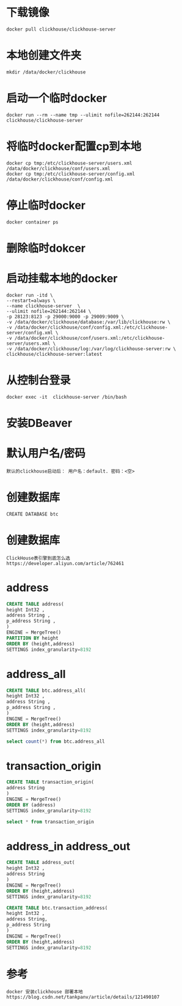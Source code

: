 # 下载镜像
    docker pull clickhouse/clickhouse-server
# 本地创建文件夹
    mkdir /data/docker/clickhouse
# 启动一个临时docker
    docker run --rm --name tmp --ulimit nofile=262144:262144  clickhouse/clickhouse-server

# 将临时docker配置cp到本地
    docker cp tmp:/etc/clickhouse-server/users.xml /data/docker/clickhouse/conf/users.xml
    docker cp tmp:/etc/clickhouse-server/config.xml /data/docker/clickhouse/conf/config.xml

# 停止临时docker
    docker container ps
# 删除临时dokcer

# 启动挂载本地的docker
    docker run -itd \
    --restart=always \
    --name clickhouse-server  \
    --ulimit nofile=262144:262144 \
    -p 28123:8123 -p 29000:9000 -p 29009:9009 \
    -v /data/docker/clickhouse/database:/var/lib/clickhouse:rw \
    -v /data/docker/clickhouse/conf/config.xml:/etc/clickhouse-server/config.xml \
    -v /data/docker/clickhouse/conf/users.xml:/etc/clickhouse-server/users.xml \
    -v /data/docker/clickhouse/log:/var/log/clickhouse-server:rw \
    clickhouse/clickhouse-server:latest

# 从控制台登录
    docker exec -it  clickhouse-server /bin/bash
# 安装DBeaver

# 默认用户名/密码
    默认的clickhouse启动后： 用户名：default. 密码：<空>

# 创建数据库
    CREATE DATABASE btc 
# 创建数据库

    ClickHouse表引擎到底怎么选
    https://developer.aliyun.com/article/762461

# address
```sql
CREATE TABLE address(
height Int32 ,
address String ,
p_address String ,
)
ENGINE = MergeTree()
PARTITION BY height
ORDER BY (height,address)
SETTINGS index_granularity=8192
```
# address_all
```sql
CREATE TABLE btc.address_all(
height Int32 ,
address String ,
p_address String ,
)
ENGINE = MergeTree()
ORDER BY (height,address)
SETTINGS index_granularity=8192

select count(*) from btc.address_all
```
# transaction_origin

```sql
CREATE TABLE transaction_origin(
address String
)
ENGINE = MergeTree()
ORDER BY (address)
SETTINGS index_granularity=8192

select * from transaction_origin
```

# address_in address_out

```sql
CREATE TABLE address_out(
height Int32 ,
address String
)
ENGINE = MergeTree()
ORDER BY (height,address)
SETTINGS index_granularity=8192
```

```sql
CREATE TABLE btc.transaction_address(
height Int32 ,
address String,
p_address String
)
ENGINE = MergeTree()
ORDER BY (height,address)
SETTINGS index_granularity=8192
```

# 参考
    docker 安装clickhouse 部署本地
    https://blog.csdn.net/tankpanv/article/details/121490107
